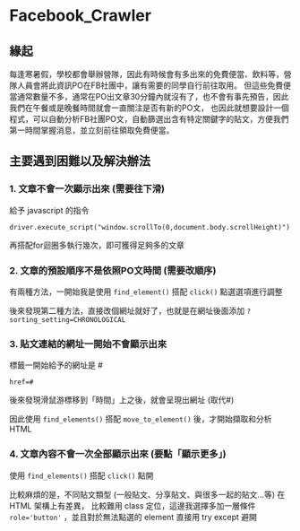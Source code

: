 # Facebook_Crawler

## 緣起

每逢寒暑假，學校都會舉辦營隊，因此有時候會有多出來的免費便當、飲料等，營隊人員會將此資訊PO在FB社團中，讓有需要的同學自行前往取用。
但這些免費便當通常數量不多，通常在PO出文章30分鐘內就沒有了，也不會有事先預告，因此我們在午餐或是晚餐時間就會一直關注是否有新的PO文，
也因此就想要設計一個程式，可以自動分析FB社團PO文，自動篩選出含有特定關鍵字的貼文，方便我們第一時間掌握消息，並立刻前往領取免費便當。

## 主要遇到困難以及解決辦法
### 1. 文章不會一次顯示出來 (需要往下滑)

給予 javascript 的指令

`driver.execute_script("window.scrollTo(0,document.body.scrollHeight)")`

再搭配for迴圈多執行幾次，即可獲得足夠多的文章

### 2. 文章的預設順序不是依照PO文時間 (需要改順序)

有兩種方法，一開始我是使用 `find_element()` 搭配 `click()` 點選選項進行調整

後來發現第二種方法，直接改個網址就好了，也就是在網址後面添加 `?sorting_setting=CHRONOLOGICAL`

### 3. 貼文連結的網址一開始不會顯示出來 

標籤一開始給予的網址是 # 

`href=#` 

後來發現滑鼠游標移到「時間」上之後，就會呈現出網址 (取代#) 

因此使用 `find_elements()` 搭配 `move_to_element()` 後，才開始擷取和分析 HTML

### 4. 文章內容不會一次全部顯示出來 (要點「顯示更多」)

使用 `find_elements()` 搭配 `click()` 點開

比較麻煩的是，不同貼文類型 (一般貼文、分享貼文、與很多一起的貼文...等) 在 HTML 架構上有差異，
比較難用 class 定位，這邊我選擇多加一層條件 `role='button'` ，並且對於無法點選的 element 直接用 try except 避開
